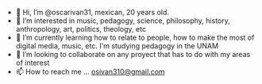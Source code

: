 - 👋 Hi, I’m @oscarivan31, mexican, 20 years old.
- 👀 I’m interested in music, pedagogy, science, philosophy, history, anthropology, art, politics, theology, etc
- 🌱 I’m currently learning how to relate to people, how to make the most of digital media, music, etc. I'm studying pedagogy in the UNAM
- 💞️ I’m looking to collaborate on any proyect that has to do with my areas of interest 
- 📫 How to reach me ... osivan310@gmail.com

<!---
oscarivan31/oscarivan31 is a ✨ special ✨ repository because its `README.md` (this file) appears on your GitHub profile.
You can click the Preview link to take a look at your changes.
--->
